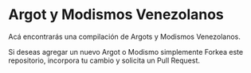 # Argot y Modismos Venezolanos

Acá encontrarás una compilación de Argots y Modismos Venezolanos.

Si deseas agregar un nuevo Argot o Modismo simplemente Forkea este repositorio, incorpora tu cambio y solicita un Pull Request.
